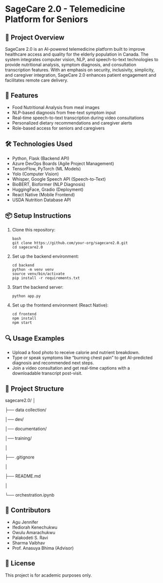 # SageCare 2.0 - Telemedicine Platform for Seniors

## 📖 Project Overview

SageCare 2.0 is an AI-powered telemedicine platform built to improve healthcare access and quality for the elderly population in Canada. 
The system integrates computer vision, NLP, and speech-to-text technologies to provide nutritional analysis, symptom diagnosis, and consultation transcription features. 
With an emphasis on security, inclusivity, simplicity, and caregiver integration, SageCare 2.0 enhances patient engagement and facilitates remote care delivery.

## 🚀 Features

- Food Nutritional Analysis from meal images
- NLP-based diagnosis from free-text symptom input
- Real-time speech-to-text transcription during video consultations
- Personalized dietary recommendations and caregiver alerts
- Role-based access for seniors and caregivers

## 🛠️ Technologies Used

- Python, Flask (Backend API)
- Azure DevOps Boards (Agile Project Management)
- TensorFlow, PyTorch (ML Models)
- Yolo (Computer Vision)
- Whisper, Google Speech API (Speech-to-Text)
- BioBERT, Bioformer (NLP Diagnosis)
- HuggingFace, Gradio (Deployment)
- React Native (Mobile Frontend)
- USDA Nutrition Database API

## 📦 Setup Instructions

1. Clone this repository:
   ```
   bash
   git clone https://github.com/your-org/sagecare2.0.git
   cd sagecare2.0
   
2. Set up the backend environment:
   ```
   cd backend
   python -m venv venv
   source venv/bin/activate
   pip install -r requirements.txt
   
3. Start the backend server:
   ```
   python app.py
   
4. Set up the frontend environment (React Native):
   ```
   cd frontend
   npm install
   npm start

## 🔍 Usage Examples

- Upload a food photo to receive calorie and nutrient breakdown.
- Type or speak symptoms like “burning chest pain” to get AI-predicted diagnosis and recommended next steps.
- Join a video consultation and get real-time captions with a downloadable transcript post-visit.

## 📁 Project Structure

sagecare2.0/
│

├── data collection/                   

│── dev/                                

│── documentation/                      

│── training/                        

│

├── .gitignore                        

│

├── README.md                             

│

└── orchestration.ipynb                  

## 👥 Contributors

- Agu Jennifer
- Ifediorah Kenechukwu
- Owulu Amarachukwu
- Palakodeti S. Ravi
- Sharma Vaibhav
- Prof. Anasuya Bhima (Advisor)

## 📄 License

This project is for academic purposes only.
